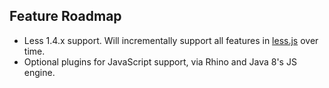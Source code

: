 
## Feature Roadmap

 * Less 1.4.x support.  Will incrementally support all features in
   [less.js][lessjs] over time.
 * Optional plugins for JavaScript support, via Rhino and Java 8's JS engine.


[lessjs]: http://lesscss.org/ "Less.js"


